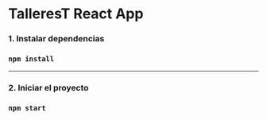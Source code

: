 # TalleresT React App

### 1. Instalar dependencias

### `npm install`

***

### 2. Iniciar el proyecto

### `npm start`